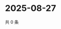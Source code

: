 # 2025-08-27

共 0 条

<!-- BEGIN ZHIHUVIDEO -->
<!-- 最后更新时间 Wed Aug 27 2025 15:11:07 GMT+0800 (China Standard Time) -->

<!-- END ZHIHUVIDEO -->
